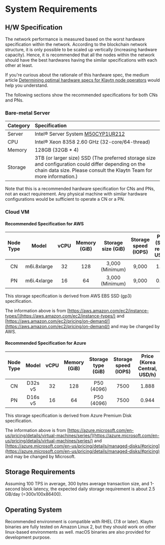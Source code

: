 # System Requirements

## H/W Specification <a id="h-w-specification"></a>

The network performance is measured based on the worst hardware specification within the network. According to the blockchain network structure, it is only possible to be scaled up vertically (increasing hardware capacity). Hence, it is recommended that all the nodes within the network should have the best hardwares having the similar specifications with each other at least.

If you're curious about the rationale of this hardware spec, the medium article [Determining optimal hardware specs for Klaytn node operators](https://klaytn.foundation/node-operator-optimal-specs/) would help you understand.

The following sections show the recommended specifications for both CNs and PNs.

### Bare-metal Server <a id="bare-metal-server"></a>

| Category | Specification                                                                                                                                                                                                     |
| :------- | :---------------------------------------------------------------------------------------------------------------------------------------------------------------------------------------------------------------- |
| Server   | Intel® Server System [M50CYP1UR212](https://www.intel.sg/content/www/xa/en/products/sku/214842/intel-server-system-m50cyp1ur212/specifications.html)                                                              |
| CPU      | Intel® Xeon 8358 2.60 GHz (32-core/64-thread)                                                                                                                                                  |
| Memory   | 128GB (32GB \* 4)                                                                                                                                                                              |
| Storage  | 3TB (or larger size) SSD (The preferred storage size and configuration could differ depending on the chain data size. Please consult the Klaytn Team for more information.) |

Note that this is a recommended hardware specification for CNs and PNs, not an exact requirement. Any physical machine with similar hardware configurations would be sufficient to operate a CN or a PN.

### Cloud VM <a id="cloud-vm"></a>

#### Recommended Specification for AWS<a id="recommended-specification-for-aws"></a>

| Node Type |    Model    | vCPU | Memory (GiB) | Storage size (GiB) | Storage speed (IOPS) | Price (Seoul region, USD/h) |
| :-------: | :---------: | :--: | :-----------------------------: | :-----------------------------------: | :-------------------------------------: | :--------------------------------------------: |
|     CN    | m6i.8xlarge |  32  |               128               |   3,000 (Minimum)  |                  9,000                  |                      1.888                     |
|     PN    | m6i.4xlarge |  16  |                64               |   3,000 (Minimum)  |                  9,000                  |                      0.944                     |

This storage specification is derived from AWS EBS SSD (gp3) specification.

The information above is from [https://aws.amazon.com/ec2/instance-types/](https://aws.amazon.com/ec2/instance-types/) and [https://aws.amazon.com/ec2/pricing/on-demand/](https://aws.amazon.com/ec2/pricing/on-demand/) and may be changed by AWS.

#### Recommended Specification for Azure<a id="recommended-specification-for-azure"></a>

| Node Type |  Model  | vCPU | Memory (GiB) | Storage type (GiB) | Storage speed (IOPS) | Price (Korea Central, USD/h) |
| :-------: | :-----: | :--: | :-----------------------------: | :-----------------------------------: | :-------------------------------------: | :---------------------------------------------: |
|     CN    | D32s v5 |  32  |               128               |     P50 (4096)     |                   7500                  |                      1.888                      |
|     PN    | D16s v5 |  16  |                64               |     P50 (4096)     |                   7500                  |                      0.944                      |

This storage specification is derived from Azure Premium Disk specification.

The information above is from [https://azure.microsoft.com/en-us/pricing/details/virtual-machines/series/](https://azure.microsoft.com/en-us/pricing/details/virtual-machines/series/) and [https://azure.microsoft.com/en-us/pricing/details/managed-disks/#pricing](https://azure.microsoft.com/en-us/pricing/details/managed-disks/#pricing) and may be changed by Microsoft.

## Storage Requirements <a id="storage-requirements"></a>

Assuming 100 TPS in average, 300 bytes average transaction size, and 1-second block latency, the expected daily storage requirement is about 2.5 GB/day (=300x100x86400).

## Operating System <a id="operating-system"></a>

Recommended environment is compatible with RHEL (7.8 or later).
Klaytn binaries are fully tested on Amazon Linux 2, but they should work on other linux-based environments as well. macOS binaries are also provided for development purpose.
